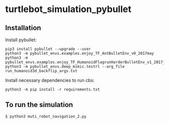 # turtlebot_simulation_pybullet

## Installation

Install pybullet:

```shell
pip3 install pybullet --upgrade --user
python3 -m pybullet_envs.examples.enjoy_TF_AntBulletEnv_v0_2017may
python3 -m pybullet_envs.examples.enjoy_TF_HumanoidFlagrunHarderBulletEnv_v1_2017jul
python3 -m pybullet_envs.deep_mimic.testrl --arg_file run_humanoid3d_backflip_args.txt
```

Install necessary dependencies to run cbs:

```shell
python3 -m pip install -r requirements.txt
```

## To run the simulation

``` shell 
$ python3 muti_robot_navigation_2.py
```

